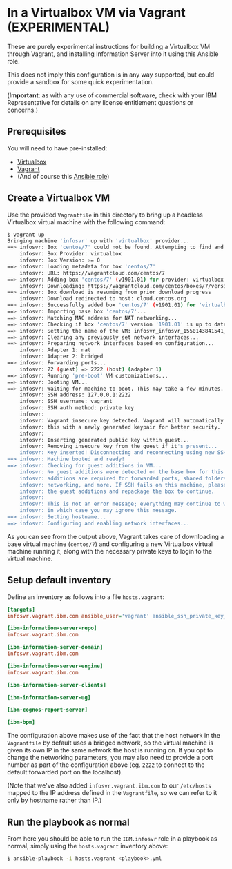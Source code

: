 # In a Virtualbox VM via Vagrant (EXPERIMENTAL)

These are purely experimental instructions for building a Virtualbox VM through Vagrant, and installing
Information Server into it using this Ansible role.

This does not imply this configuration is in any way supported, but could provide a sandbox for some
quick experimentation.

(**Important**: as with any use of commercial software, check with your IBM Representative for details on
any license entitlement questions or concerns.)

## Prerequisites

You will need to have pre-installed:

- [Virtualbox](http://virtualbox.org)
- [Vagrant](http://vagrantup.com)
- (And of course this [Ansible role](../))

## Create a Virtualbox VM

Use the provided `Vagrantfile` in this directory to bring up a headless Virtualbox virtual machine with the
following command:

```bash
$ vagrant up
Bringing machine 'infosvr' up with 'virtualbox' provider...
==> infosvr: Box 'centos/7' could not be found. Attempting to find and install...
    infosvr: Box Provider: virtualbox
    infosvr: Box Version: >= 0
==> infosvr: Loading metadata for box 'centos/7'
    infosvr: URL: https://vagrantcloud.com/centos/7
==> infosvr: Adding box 'centos/7' (v1901.01) for provider: virtualbox
    infosvr: Downloading: https://vagrantcloud.com/centos/boxes/7/versions/1901.01/providers/virtualbox.box
==> infosvr: Box download is resuming from prior download progress
    infosvr: Download redirected to host: cloud.centos.org
==> infosvr: Successfully added box 'centos/7' (v1901.01) for 'virtualbox'!
==> infosvr: Importing base box 'centos/7'...
==> infosvr: Matching MAC address for NAT networking...
==> infosvr: Checking if box 'centos/7' version '1901.01' is up to date...
==> infosvr: Setting the name of the VM: infosvr_infosvr_1550143841541_92812
==> infosvr: Clearing any previously set network interfaces...
==> infosvr: Preparing network interfaces based on configuration...
    infosvr: Adapter 1: nat
    infosvr: Adapter 2: bridged
==> infosvr: Forwarding ports...
    infosvr: 22 (guest) => 2222 (host) (adapter 1)
==> infosvr: Running 'pre-boot' VM customizations...
==> infosvr: Booting VM...
==> infosvr: Waiting for machine to boot. This may take a few minutes...
    infosvr: SSH address: 127.0.0.1:2222
    infosvr: SSH username: vagrant
    infosvr: SSH auth method: private key
    infosvr:
    infosvr: Vagrant insecure key detected. Vagrant will automatically replace
    infosvr: this with a newly generated keypair for better security.
    infosvr:
    infosvr: Inserting generated public key within guest...
    infosvr: Removing insecure key from the guest if it's present...
    infosvr: Key inserted! Disconnecting and reconnecting using new SSH key...
==> infosvr: Machine booted and ready!
==> infosvr: Checking for guest additions in VM...
    infosvr: No guest additions were detected on the base box for this VM! Guest
    infosvr: additions are required for forwarded ports, shared folders, host only
    infosvr: networking, and more. If SSH fails on this machine, please install
    infosvr: the guest additions and repackage the box to continue.
    infosvr:
    infosvr: This is not an error message; everything may continue to work properly,
    infosvr: in which case you may ignore this message.
==> infosvr: Setting hostname...
==> infosvr: Configuring and enabling network interfaces...
```

As you can see from the output above, Vagrant takes care of downloading a base virtual machine (`centos/7`)
and configuring a new Virtualbox virtual machine running it, along with the necessary private keys to login
to the virtual machine.

## Setup default inventory

Define an inventory as follows into a file `hosts.vagrant`:

```ini
[targets]
infosvr.vagrant.ibm.com ansible_user='vagrant' ansible_ssh_private_key_file='<pathToThisDirectory>/.vagrant/machines/infosvr/virtualbox/private_key'

[ibm-information-server-repo]
infosvr.vagrant.ibm.com

[ibm-information-server-domain]
infosvr.vagrant.ibm.com

[ibm-information-server-engine]
infosvr.vagrant.ibm.com

[ibm-information-server-clients]

[ibm-information-server-ug]

[ibm-cognos-report-server]

[ibm-bpm]
```

The configuration above makes use of the fact that the host network in the `Vagrantfile` by default uses a bridged
network, so the virtual machine is given its own IP in the same network the host is running on. If you opt to change
the networking parameters, you may also need to provide a port number as part of the configuration above (eg. `2222`
to connect to the default forwarded port on the localhost).

(Note that we've also added `infosvr.vagrant.ibm.com` to our `/etc/hosts` mapped to the IP address defined in the
`Vagrantfile`, so we can refer to it only by hostname rather than IP.)

## Run the playbook as normal

From here you should be able to run the `IBM.infosvr` role in a playbook as normal, simply using the `hosts.vagrant`
inventory above:

```bash
$ ansible-playbook -i hosts.vagrant <playbook>.yml
```
